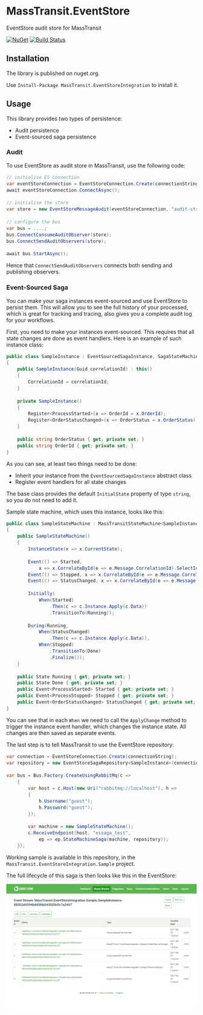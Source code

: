 # MassTransit.EventStore
EventStore audit store for MassTransit

[![NuGet](https://img.shields.io/nuget/v/MassTransit.EventStoreIntegration.svg)](https://www.nuget.org/packages/MassTransit.EventStore/)
[![Build Status](https://www.myget.org/BuildSource/Badge/az-github?identifier=39b98d97-5aa1-42d9-aecd-cda6fb6f086d)](https://www.myget.org/)

## Installation

The library is published on nuget.org.

Use `Install-Package MassTransit.EventStoreIntegration` to install it.

## Usage

This library provides two types of persistence:
 * Audit persistence
 * Event-sourced saga persistence
 
### Audit

To use EventStore as audit store in MassTransit, use the following code:

```csharp
// initialise ES connection
var eventStoreConnection = EventStoreConnection.Create(connectionString);
await eventStoreConnection.ConnectAsync();

// initialise the store
var store = new EventStoreMessageAudit(eventStoreConnection, "audit-stream-name");

// configure the bus
var bus = ....;
bus.ConnectConsumeAuditObserver(store);
bus.ConnectSendAuditObservers(store);

await bus.StartAsync();
```

Hence that `ConnectSendAuditObservers` connects both sending and publishing observers.

### Event-Sourced Saga

You can make your saga instances event-sourced and use EventStore to persist them.
This will allow you to see the full history of your processed, which is great for
tracking and tracing, also gives you a complete audit log for your workflows.

First, you need to make your instances event-sourced. This requires that all state
changes are done as event handlers. Here is an example of such instance class:

```csharp
public class SampleInstance : EventSourcedSagaInstance, SagaStateMachineInstance
{
    public SampleInstance(Guid correlationId) : this()
    {
        CorrelationId = correlationId;
    }

    private SampleInstance()
    {
        Register<ProcessStarted>(x => OrderId = x.OrderId);
        Register<OrderStatusChanged>(x => OrderStatus = x.OrderStatus);
    }

    public string OrderStatus { get; private set; }
    public string OrderId { get; private set; }
}
```

As you can see, at least two things need to be done:
 * Inherit your instance from the `EventSourcedSagaInstance` abstract class
 * Register event handlers for all state changes
 
The base class provides the default `InitialState` property of type `string`, so
you do not need to add it.

Sample state machine, which uses this instance, looks like this:

```csharp
public class SampleStateMachine : MassTransitStateMachine<SampleInstance>
{
    public SampleStateMachine()
    {
        InstanceState(x => x.CurrentState);

        Event(() => Started,
            x => x.CorrelateById(e => e.Message.CorrelationId).SelectId(e => e.Message.CorrelationId));
        Event(() => Stopped, x => x.CorrelateById(e => e.Message.CorrelationId));
        Event(() => StatusChanged, x => x.CorrelateById(e => e.Message.CorrelationId));

        Initially(
            When(Started)
                .Then(c => c.Instance.Apply(c.Data))
                .TransitionTo(Running));

        During(Running,
            When(StatusChanged)
                .Then(c => c.Instance.Apply(c.Data)),
            When(Stopped)
                .TransitionTo(Done)
                .Finalize());
    }

    public State Running { get; private set; }
    public State Done { get; private set; }
    public Event<ProcessStarted> Started { get; private set; }
    public Event<ProcessStopped> Stopped { get; private set; }
    public Event<OrderStatusChanged> StatusChanged { get; private set; }
}
```

You can see that in each `When` we need to call the `ApplyChange` method
to trigger the instance event handler, which changes the instance state.
All changes are then saved as separate events.

The last step is to tell MassTransit to use the EventStore repository:

```csharp
var connection = EventStoreConnection.Create(connectionString);
var repository = new EventStoreSagaRepository<SampleInstance>(connection);

var bus = Bus.Factory.CreateUsingRabbitMq(c =>
    {
        var host = c.Host(new Uri("rabbitmq://localhost"), h =>
        {
            h.Username("guest");
            h.Password("guest");
        });

        var machine = new SampleStateMachine();
        c.ReceiveEndpoint(host, "essaga_test", 
            ep => ep.StateMachineSaga(machine, repository));
    });
```

Working sample is available in this repository, in the `MassTransit.EventStoreIntegration.Sample` project.

The full lifecycle of this saga is then looks like this in the EventStore:

![alt text](./images/es-saga.png "Saga stream")

